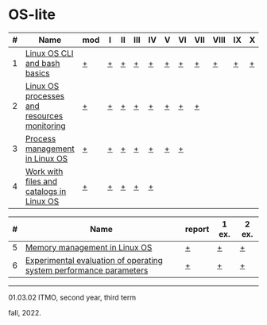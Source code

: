 # OS-lite

#|Name|mod|I|II|III|IV|V|VI|VII|VIII|IX|X
---|---|---|---|---|---|---|---|---|---|---|---|---
1|[Linux OS CLI and bash basics](https://github.com/maladetska/OS-lite/blob/main/lab1/OS_Lab1.pdf)|[+](https://github.com/maladetska/OS-lite/blob/main/lab1/mod/solution)|[+](https://github.com/maladetska/OS-lite/blob/main/lab1/i)|[+](https://github.com/maladetska/OS-lite/blob/main/lab1/ii)|[+](https://github.com/maladetska/OS-lite/blob/main/lab1/iii)|[+](https://github.com/maladetska/OS-lite/blob/main/lab1/iv)|[+](https://github.com/maladetska/OS-lite/blob/main/lab1/v/v)|[+](https://github.com/maladetska/OS-lite/blob/main/lab1/vi/vi)|[+](https://github.com/maladetska/OS-lite/blob/main/lab1/vii/vii)|[+](https://github.com/maladetska/OS-lite/blob/main/lab1/viii/viii)|[+](https://github.com/maladetska/OS-lite/blob/main/lab1/ix/ix)|[+](https://github.com/maladetska/OS-lite/blob/main/lab1/x/x)
2|[Linux OS processes and resources monitoring](https://github.com/maladetska/OS-lite/blob/main/lab2/OS_Lab2.pdf)|[+](https://github.com/maladetska/OS-lite/blob/main/lab2/mod.txt)|[+](https://github.com/maladetska/OS-lite/blob/main/lab2/i)|[+](https://github.com/maladetska/OS-lite/blob/main/lab2/ii)|[+](https://github.com/maladetska/OS-lite/blob/main/lab2/iii)|[+](https://github.com/maladetska/OS-lite/blob/main/lab2/iv)|[+](https://github.com/maladetska/OS-lite/blob/main/lab2/v)|[+](https://github.com/maladetska/OS-lite/blob/main/lab2/vi)|[+](https://github.com/maladetska/OS-lite/blob/main/lab2/vii)
3|[Process management in Linux OS](https://github.com/maladetska/OS-lite/blob/main/lab3/OS_Lab3.pdf)|[+](https://github.com/maladetska/OS-lite/blob/main/lab3/v/handler)|[+](https://github.com/maladetska/OS-lite/blob/main/lab3/i)|[+](https://github.com/maladetska/OS-lite/blob/main/lab3/ii)|[+](https://github.com/maladetska/OS-lite/blob/main/lab3/iii)|[+](https://github.com/maladetska/OS-lite/blob/main/lab3/iv/iv)|[+](https://github.com/maladetska/OS-lite/blob/main/lab3/v/v)|[+](https://github.com/maladetska/OS-lite/blob/main/lab3/vi/vi)
4|[Work with files and catalogs in Linux OS](https://github.com/maladetska/OS-lite/blob/main/lab4/OS_Lab4.pdf)|[+](https://github.com/maladetska/OS-lite/blob/main/lab4/backup)|[+](https://github.com/maladetska/OS-lite/blob/main/lab4/rmtrash)|[+](https://github.com/maladetska/OS-lite/blob/main/lab4/untrash)|[+](https://github.com/maladetska/OS-lite/blob/main/lab4/backup)|[+](https://github.com/maladetska/OS-lite/blob/main/lab4/upback)

#|Name|report|1 ex.|2 ex.
---|---|---|---|---
5|[Memory management in Linux OS](https://github.com/maladetska/OS-lite/blob/main/lab5/OS_Lab5.pdf)|[+](https://github.com/maladetska/OS-lite/blob/main/lab5/report/Report.pdf)|[+](https://github.com/maladetska/OS-lite/tree/main/lab5/1experiment)|[+](https://github.com/maladetska/OS-lite/tree/main/lab5/2experiment)
6|[Experimental evaluation of operating system performance parameters](https://github.com/maladetska/OS-lite/blob/main/lab6/OS_Lab6_hard.pdf)|[+](https://github.com/maladetska/OS-lite/blob/main/lab6/report/Report.pdf)|[+](https://github.com/maladetska/OS-lite/blob/main/lab6/logs/1experiment/algo)|[+](https://github.com/maladetska/OS-lite/blob/main/lab6/logs/2experiment/algo)

------
01.03.02 ITMO, second year, third term

fall, 2022.
